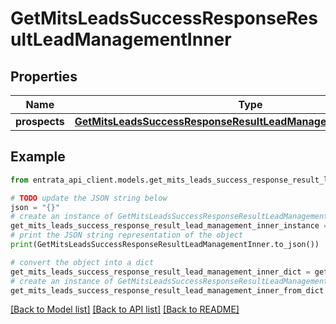 # GetMitsLeadsSuccessResponseResultLeadManagementInner


## Properties

Name | Type | Description | Notes
------------ | ------------- | ------------- | -------------
**prospects** | [**GetMitsLeadsSuccessResponseResultLeadManagementInnerProspects**](GetMitsLeadsSuccessResponseResultLeadManagementInnerProspects.md) |  | [optional] 

## Example

```python
from entrata_api_client.models.get_mits_leads_success_response_result_lead_management_inner import GetMitsLeadsSuccessResponseResultLeadManagementInner

# TODO update the JSON string below
json = "{}"
# create an instance of GetMitsLeadsSuccessResponseResultLeadManagementInner from a JSON string
get_mits_leads_success_response_result_lead_management_inner_instance = GetMitsLeadsSuccessResponseResultLeadManagementInner.from_json(json)
# print the JSON string representation of the object
print(GetMitsLeadsSuccessResponseResultLeadManagementInner.to_json())

# convert the object into a dict
get_mits_leads_success_response_result_lead_management_inner_dict = get_mits_leads_success_response_result_lead_management_inner_instance.to_dict()
# create an instance of GetMitsLeadsSuccessResponseResultLeadManagementInner from a dict
get_mits_leads_success_response_result_lead_management_inner_from_dict = GetMitsLeadsSuccessResponseResultLeadManagementInner.from_dict(get_mits_leads_success_response_result_lead_management_inner_dict)
```
[[Back to Model list]](../README.md#documentation-for-models) [[Back to API list]](../README.md#documentation-for-api-endpoints) [[Back to README]](../README.md)


